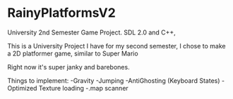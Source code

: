 # RainyPlatformsV2
University 2nd Semester Game Project. SDL 2.0 and C++, 

This is a University Project I have for my second semester, I chose to make a 2D platformer game, similar to Super Mario

Right now it's super janky and barebones.

Things to implement:
-Gravity
-Jumping
-AntiGhosting (Keyboard States)
-Optimized Texture loading
-.map scanner
